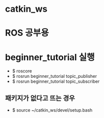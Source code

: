 # catkin_ws
# ROS 공부용
# beginner_tutorial 실행 
- $ roscore
- $ rosrun beginner_tutorial topic_publisher
- $ rosrun beginner_tutorial topic_subscriber

## 패키지가 없다고 뜨는 경우
- $ source ~/catkin_ws/devel/setup.bash

